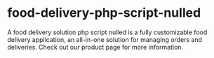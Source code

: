 # food-delivery-php-script-nulled
A food delivery solution php script nulled is a fully customizable food delivery application, an all-in-one solution for managing orders and deliveries. Check out our product page for more information.
